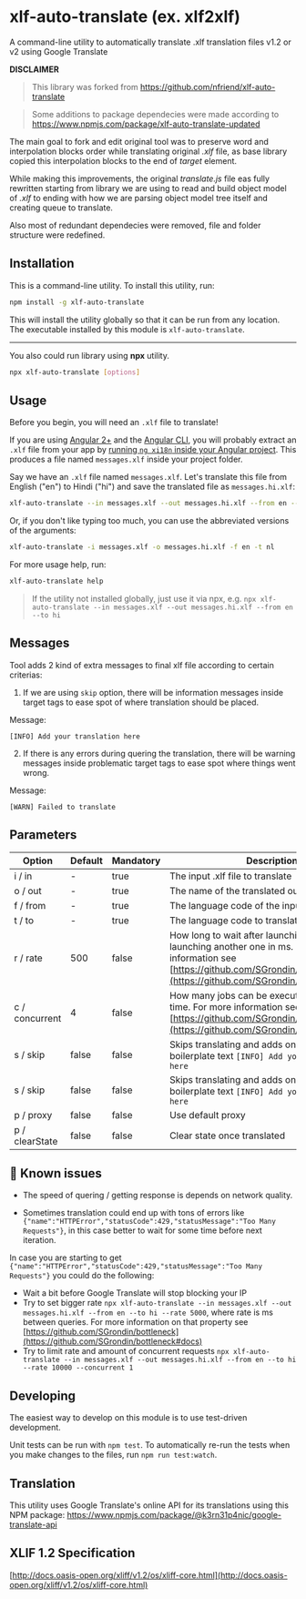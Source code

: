 # xlf-auto-translate (ex. xlf2xlf)

A command-line utility to automatically translate .xlf translation files v1.2 or v2 using Google Translate

**DISCLAIMER**

> This library was forked from https://github.com/nfriend/xlf-auto-translate

> Some additions to package dependecies were made according to https://www.npmjs.com/package/xlf-auto-translate-updated

The main goal to fork and edit original tool was to preserve word and interpolation blocks order while translating original _.xlf_ file, as base library copied this interpolation blocks to the end of _target_ element.

While making this improvements, the original _translate.js_ file eas fully rewritten starting from library we are using to read and build object model of _.xlf_ to ending with how we are parsing object model tree itself and creating queue to translate.

Also most of redundant dependecies were removed, file and folder structure were redefined.

## Installation

This is a command-line utility.  To install this utility, run:

```bash
npm install -g xlf-auto-translate
```

This will install the utility globally so that it can be run from any location. The executable installed by this module is `xlf-auto-translate`.
___

You also could run library using **npx** utility.


```bash
npx xlf-auto-translate [options]
```

## Usage

Before you begin, you will need an `.xlf` file to translate!

If you are using [Angular 2+](https://angular.io/) and the [Angular CLI](https://cli.angular.io/), you will probably extract an `.xlf` file from your app by [running `ng xi18n` inside your Angular project](https://angular.io/guide/i18n#create-a-translation-source-file-with-ng-xi18n).  This produces a file named `messages.xlf` inside your project folder.

Say we have an `.xlf` file named `messages.xlf`.  Let's translate this file from English ("en") to Hindi ("hi") and save the translated file as `messages.hi.xlf`:

```bash
xlf-auto-translate --in messages.xlf --out messages.hi.xlf --from en --to hi
```

Or, if you don't like typing too much, you can use the abbreviated versions of the arguments:

```bash
xlf-auto-translate -i messages.xlf -o messages.hi.xlf -f en -t nl
```

For more usage help, run:

```bash
xlf-auto-translate help
```

> If the utility not installed globally, just use it via npx, e.g. `npx xlf-auto-translate --in messages.xlf --out messages.hi.xlf --from en --to hi`

## Messages

Tool adds 2 kind of extra messages to final xlf file according to certain criterias:

1. If we are using `skip` option, there will be information messages inside target tags to ease spot of where translation should be placed.

Message:
```
[INFO] Add your translation here
```

2. If there is any errors during quering the translation, there will be warning messages inside problematic target tags to ease spot where things went wrong.

Message:
```
[WARN] Failed to translate
```

## Parameters

| Option          | Default   | Mandatory   | Description                       |
|-----------------|-----------|-------------|-----------------------------------|
| i / in          | -         | true        | The input .xlf file to translate  |
| o / out         | -         | true        | The name of the translated output file  |
| f / from        | -         | true        | The language code of the input file  |
| t / to          | -         | true        | The language code to translate to  |
| r / rate        | 500       | false       | How long to wait after launching a job before launching another one in ms. For more information see [https://github.com/SGrondin/bottleneck#docs](https://github.com/SGrondin/bottleneck)  |
| c / concurrent  | 4         | false       | How many jobs can be executing at the same time. For more information see [https://github.com/SGrondin/bottleneck#docs](https://github.com/SGrondin/bottleneck)   |
| s / skip        | false     | false       | Skips translating and adds only target tag with boilerplate text `[INFO] Add your translation here`  |
| s / skip        | false     | false       | Skips translating and adds only target tag with boilerplate text `[INFO] Add your translation here`  |
| p / proxy       | false     | false       | Use default proxy   |
| p / clearState  | false     | false       | Clear state once translated   |


## 🤒 Known issues

- The speed of quering / getting response is depends on network quality.

- Sometimes translation could end up with tons of errors like  `{"name":"HTTPError","statusCode":429,"statusMessage":"Too Many Requests"}`, in this case better to wait for some time before next iteration.

In case you are starting to get `{"name":"HTTPError","statusCode":429,"statusMessage":"Too Many Requests"}` you could do the following:

- Wait a bit before Google Translate will stop blocking your IP
- Try to set bigger rate `npx xlf-auto-translate --in messages.xlf --out messages.hi.xlf --from en --to hi --rate 5000`, where rate is ms between queries. For more information on that property see [https://github.com/SGrondin/bottleneck](https://github.com/SGrondin/bottleneck#docs)
- Try to limit rate and amount of concurrent requests `npx xlf-auto-translate --in messages.xlf --out messages.hi.xlf --from en --to hi --rate 10000 --concurrent 1`

## Developing

The easiest way to develop on this module is to use test-driven development.

Unit tests can be run with `npm test`.  To automatically re-run the tests when you make changes to the files, run `npm run test:watch`.

## Translation

This utility uses Google Translate's online API for its translations using this NPM package: https://www.npmjs.com/package/@k3rn31p4nic/google-translate-api

## XLIF 1.2 Specification

[http://docs.oasis-open.org/xliff/v1.2/os/xliff-core.html](http://docs.oasis-open.org/xliff/v1.2/os/xliff-core.html)
